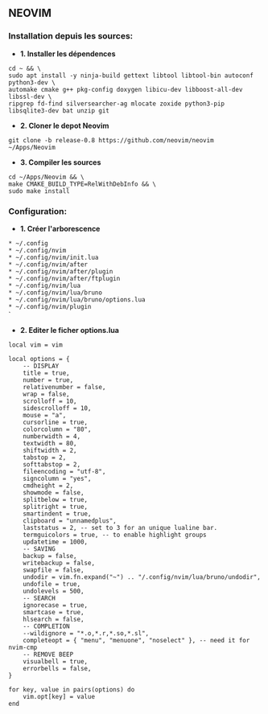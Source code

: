 ## NEOVIM

### Installation depuis les sources:

* **1. Installer les dépendences**  

```
cd ~ && \
sudo apt install -y ninja-build gettext libtool libtool-bin autoconf python3-dev \
automake cmake g++ pkg-config doxygen libicu-dev libboost-all-dev libssl-dev \
ripgrep fd-find silversearcher-ag mlocate zoxide python3-pip libsqlite3-dev bat unzip git
```
* **2. Cloner le depot Neovim**  
```
git clone -b release-0.8 https://github.com/neovim/neovim ~/Apps/Neovim
```

* **3. Compiler les sources**  
```
cd ~/Apps/Neovim && \
make CMAKE_BUILD_TYPE=RelWithDebInfo && \
sudo make install
```

### Configuration:  

* **1. Créer l'arborescence** 

`* ~/.config`  
`* ~/.config/nvim`  
`* ~/.config/nvim/init.lua`  
`* ~/.config/nvim/after`  
`* ~/.config/nvim/after/plugin`  
`* ~/.config/nvim/after/ftplugin`  
`* ~/.config/nvim/lua`  
`* ~/.config/nvim/lua/bruno`  
`* ~/.config/nvim/lua/bruno/options.lua`  
`* ~/.config/nvim/plugin`  
`  




* **2. Editer le ficher options.lua** 
```
local vim = vim

local options = {
	-- DISPLAY
	title = true,
	number = true,
	relativenumber = false,
	wrap = false,
	scrolloff = 10,
	sidescrolloff = 10,
	mouse = "a",
	cursorline = true,
	colorcolumn = "80",
	numberwidth = 4,
	textwidth = 80,
	shiftwidth = 2,
	tabstop = 2,
	softtabstop = 2,
	fileencoding = "utf-8",
	signcolumn = "yes",
	cmdheight = 2,
	showmode = false,
	splitbelow = true,
	splitright = true,
	smartindent = true,
	clipboard = "unnamedplus",
	laststatus = 2, -- set to 3 for an unique lualine bar.
	termguicolors = true, -- to enable highlight groups
	updatetime = 1000,
	-- SAVING
	backup = false,
	writebackup = false,
	swapfile = false,
	undodir = vim.fn.expand("~") .. "/.config/nvim/lua/bruno/undodir",
	undofile = true,
	undolevels = 500,
	-- SEARCH
	ignorecase = true,
	smartcase = true,
	hlsearch = false,
	-- COMPLETION
	--wildignore = "*.o,*.r,*.so,*.sl",
	completeopt = { "menu", "menuone", "noselect" }, -- need it for nvim-cmp
	-- REMOVE BEEP
	visualbell = true,
	errorbells = false,
}

for key, value in pairs(options) do
	vim.opt[key] = value
end
```
